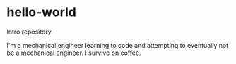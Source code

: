 # hello-world
Intro repository


I'm a mechanical engineer learning to code and attempting to eventually not be a mechanical engineer.
I survive on coffee.
